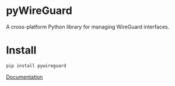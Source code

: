# pyWireGuard

A cross-platform Python library for managing WireGuard interfaces.

# Install
```bash
pip install pywireguard
```

[Documentation](https://pywireguard.readthedocs.io/en/latest/)